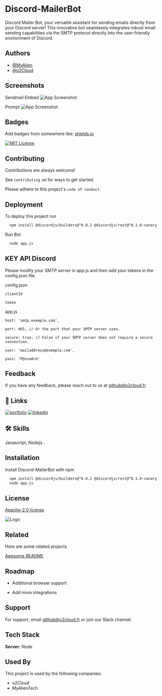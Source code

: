 
# Discord-MailerBot

Discord Mailer Bot, your versatile assistant for sending emails directly from your Discord server! This innovative bot seamlessly integrates robust email sending capabilities via the SMTP protocol directly into the user-friendly environment of Discord.

## Authors

- [@MyAlien](https://www.github.com/MyAlien)
- [@o2Cloud](https://www.github.com/o2Cloud-fr )

## Screenshots
Sendmail Embed
![App Screenshot](https://i.imgur.com/xERB3Ji.png)

Prompt
![App Screenshot](https://i.imgur.com/plGXNtD.png)


## Badges

Add badges from somewhere like: [shields.io](https://shields.io/)

[![MIT License](https://img.shields.io/badge/License-o2Cloud-yellow.svg)]()


## Contributing

Contributions are always welcome!

See `contributing.md` for ways to get started.

Please adhere to this project's `code of conduct`.


## Deployment

To deploy this project run

```bash
  npm install @discordjs/builders@^0.8.2 @discordjs/rest@^0.1.0-canary.0 discord-api-types@^0.24.0 discord.js@^13.3.1 discord.js-commando@^0.12.3 nodemailer@^6.9.11
```
Run Bot
```bash
  node app.js
```
## KEY API Discord

Please modify your SMTP server in app.js and then add your tokens in the config.json file.

config.json

`clientId`

`token`

app.js

`host: 'smtp.exemple.com',`

`port: 465, // Or the port that your SMTP server uses.`

`secure: true, // False if your SMTP server does not require a secure connection.`

`user: 'mailaddress@exemple.com',`

`pass: 'P@ssw0rd'`


## Feedback

If you have any feedback, please reach out to us at github@o2cloud.fr


## 🔗 Links
[![portfolio](https://img.shields.io/badge/my_portfolio-000?style=for-the-badge&logo=ko-fi&logoColor=white)](https://vcard.o2cloud.fr/)
[![linkedin](https://img.shields.io/badge/linkedin-0A66C2?style=for-the-badge&logo=linkedin&logoColor=white)](https://www.linkedin.com/in/remi-simier-2b30142a1/)


## 🛠 Skills
Javascript, Nodejs .


## Installation

Install Discord-MailerBot with npm

```bash
  npm install @discordjs/builders@^0.8.2 @discordjs/rest@^0.1.0-canary.0 discord-api-types@^0.24.0 discord.js@^13.3.1 discord.js-commando@^0.12.3 nodemailer@^6.9.11
  node app.js
```
    
## License

[Apache-2.0 license](https://github.com/o2Cloud-fr/Discord-MailerBot/blob/main/LICENSE)


![Logo](https://o2cloud.fr/logo/o2Cloud.png)


## Related

Here are some related projects

[Awesome README](https://github.com/o2Cloud-fr/Discord-MailerBot/blob/main/README.md)


## Roadmap

- Additional browser support

- Add more integrations


## Support

For support, email github@o2cloud.fr or join our Slack channel.


## Tech Stack

**Server:** Node


## Used By

This project is used by the following companies:

- o2Cloud
- MyAlienTech

